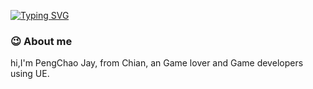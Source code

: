[![Typing SVG](https://readme-typing-svg.demolab.com?font=Fira+Code&weight=600&size=19&pause=1000&color=1FF7D1BB&center=true&vCenter=true&multiline=true&width=500&lines=%E9%97%AA%E9%97%AA%E5%8F%91%E4%BA%AE%EF%BC%8C%E9%97%AA%E9%97%AA%E5%8F%91%E4%BA%AE)](https://git.io/typing-svg)
### :wink: About me 

hi,I'm PengChao Jay, from Chian, an Game lover and Game developers using UE.


<!--
**PengChaoJay/PengChaoJay** is a ✨ _special_ ✨ repository because its `README.md` (this file) appears on your GitHub profile.

Here are some ideas to get you started:

- 🔭 I’m currently working on ...
- 🌱 I’m currently learning ...
- 👯 I’m looking to collaborate on ...
- 🤔 I’m looking for help with ...
- 💬 Ask me about ...
- 📫 How to reach me: ...
- 😄 Pronouns: ...
- ⚡ Fun fact: ...
-->
